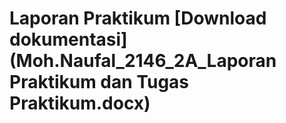 # Laporan Praktikum [Download dokumentasi](Moh.Naufal_2146_2A_Laporan Praktikum dan Tugas Praktikum.docx)
